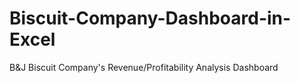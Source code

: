 # Biscuit-Company-Dashboard-in-Excel
B&amp;J Biscuit Company's Revenue/Profitability Analysis Dashboard
